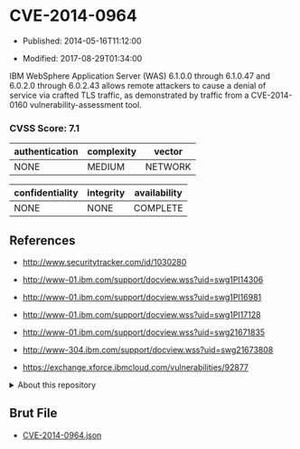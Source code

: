 # CVE-2014-0964

- Published: 2014-05-16T11:12:00

- Modified: 2017-08-29T01:34:00

IBM WebSphere Application Server (WAS) 6.1.0.0 through 6.1.0.47 and 6.0.2.0 through 6.0.2.43 allows remote attackers to cause a denial of service via crafted TLS traffic, as demonstrated by traffic from a CVE-2014-0160 vulnerability-assessment tool.

### CVSS Score: **7.1**

| authentication | complexity | vector |
| --- | --- | --- |
| NONE | MEDIUM | NETWORK |

| confidentiality | integrity | availability |
| --- | --- | --- |
| NONE | NONE | COMPLETE |

## References

* http://www.securitytracker.com/id/1030280

* http://www-01.ibm.com/support/docview.wss?uid=swg1PI14306

* http://www-01.ibm.com/support/docview.wss?uid=swg1PI16981

* http://www-01.ibm.com/support/docview.wss?uid=swg1PI17128

* http://www-01.ibm.com/support/docview.wss?uid=swg21671835

* http://www-304.ibm.com/support/docview.wss?uid=swg21673808

* https://exchange.xforce.ibmcloud.com/vulnerabilities/92877

<details>
<summary>About this repository</summary> 

  This repository is part of the project [Live Hack CVE](https://github.com/Live-Hack-CVE). Main website can be found [www.live-hack.org](https://www.live-hack.org) 
  
  Made by [Sn0wAlice](https://github.com/Sn0wAlice) for the people that care about security and need to have a feed of the latest CVEs. Hope you enjoy it, don't forget to star the repo and follow me on [Twitter](https://twitter.com/Sn0wAlice) and [Github](https://github.com/Sn0wAlice). And that is my [personnal website](https://www.alice-snow.me/)

  - [Home Page](https://github.com/Live-Hack-CVE)
  - [Framework](https://github.com/Live-Hack-CVE/cve-framework)
  - [CVE database](https://github.com/Live-Hack-CVE/full_database)
  - [Changelog](https://github.com/Live-Hack-CVE/Changelog)
</details>

## Brut File

* [CVE-2014-0964.json](https://raw.githubusercontent.com/Live-Hack-CVE/full_database/main/cves/2014/CVE-2014-0964.json)

